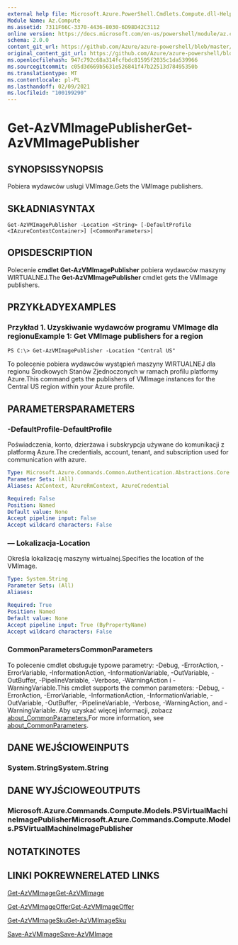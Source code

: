 ```yaml
---
external help file: Microsoft.Azure.PowerShell.Cmdlets.Compute.dll-Help.xml
Module Name: Az.Compute
ms.assetid: 7311F66C-3370-4436-8030-6D98D42C3112
online version: https://docs.microsoft.com/en-us/powershell/module/az.compute/get-azvmimagepublisher
schema: 2.0.0
content_git_url: https://github.com/Azure/azure-powershell/blob/master/src/Compute/Compute/help/Get-AzVMImagePublisher.md
original_content_git_url: https://github.com/Azure/azure-powershell/blob/master/src/Compute/Compute/help/Get-AzVMImagePublisher.md
ms.openlocfilehash: 947c792c68a314fcfbdc81595f2035c1da539966
ms.sourcegitcommit: c05d3d669b5631e526841f47b22513d78495350b
ms.translationtype: MT
ms.contentlocale: pl-PL
ms.lasthandoff: 02/09/2021
ms.locfileid: "100199290"
---
```

# <span data-ttu-id="110e1-101">Get-AzVMImagePublisher</span><span class="sxs-lookup"><span data-stu-id="110e1-101">Get-AzVMImagePublisher</span></span>

## <span data-ttu-id="110e1-102">SYNOPSIS</span><span class="sxs-lookup"><span data-stu-id="110e1-102">SYNOPSIS</span></span>
<span data-ttu-id="110e1-103">Pobiera wydawców usługi VMImage.</span><span class="sxs-lookup"><span data-stu-id="110e1-103">Gets the VMImage publishers.</span></span>

## <span data-ttu-id="110e1-104">SKŁADNIA</span><span class="sxs-lookup"><span data-stu-id="110e1-104">SYNTAX</span></span>

```
Get-AzVMImagePublisher -Location <String> [-DefaultProfile <IAzureContextContainer>] [<CommonParameters>]
```

## <span data-ttu-id="110e1-105">OPIS</span><span class="sxs-lookup"><span data-stu-id="110e1-105">DESCRIPTION</span></span>
<span data-ttu-id="110e1-106">Polecenie **cmdlet Get-AzVMImagePublisher** pobiera wydawców maszyny WIRTUALNEJ.</span><span class="sxs-lookup"><span data-stu-id="110e1-106">The **Get-AzVMImagePublisher** cmdlet gets the VMImage publishers.</span></span>

## <span data-ttu-id="110e1-107">PRZYKŁADY</span><span class="sxs-lookup"><span data-stu-id="110e1-107">EXAMPLES</span></span>

### <span data-ttu-id="110e1-108">Przykład 1. Uzyskiwanie wydawców programu VMImage dla regionu</span><span class="sxs-lookup"><span data-stu-id="110e1-108">Example 1: Get VMImage publishers for a region</span></span>
```
PS C:\> Get-AzVMImagePublisher -Location "Central US"
```

<span data-ttu-id="110e1-109">To polecenie pobiera wydawców wystąpień maszyny WIRTUALNEJ dla regionu Środkowych Stanów Zjednoczonych w ramach profilu platformy Azure.</span><span class="sxs-lookup"><span data-stu-id="110e1-109">This command gets the publishers of VMImage instances for the Central US region within your Azure profile.</span></span>

## <span data-ttu-id="110e1-110">PARAMETERS</span><span class="sxs-lookup"><span data-stu-id="110e1-110">PARAMETERS</span></span>

### <span data-ttu-id="110e1-111">-DefaultProfile</span><span class="sxs-lookup"><span data-stu-id="110e1-111">-DefaultProfile</span></span>
<span data-ttu-id="110e1-112">Poświadczenia, konto, dzierżawa i subskrypcja używane do komunikacji z platformą Azure.</span><span class="sxs-lookup"><span data-stu-id="110e1-112">The credentials, account, tenant, and subscription used for communication with azure.</span></span>

```yaml
Type: Microsoft.Azure.Commands.Common.Authentication.Abstractions.Core.IAzureContextContainer
Parameter Sets: (All)
Aliases: AzContext, AzureRmContext, AzureCredential

Required: False
Position: Named
Default value: None
Accept pipeline input: False
Accept wildcard characters: False
```

### <span data-ttu-id="110e1-113">— Lokalizacja</span><span class="sxs-lookup"><span data-stu-id="110e1-113">-Location</span></span>
<span data-ttu-id="110e1-114">Określa lokalizację maszyny wirtualnej.</span><span class="sxs-lookup"><span data-stu-id="110e1-114">Specifies the location of the VMImage.</span></span>

```yaml
Type: System.String
Parameter Sets: (All)
Aliases:

Required: True
Position: Named
Default value: None
Accept pipeline input: True (ByPropertyName)
Accept wildcard characters: False
```

### <span data-ttu-id="110e1-115">CommonParameters</span><span class="sxs-lookup"><span data-stu-id="110e1-115">CommonParameters</span></span>
<span data-ttu-id="110e1-116">To polecenie cmdlet obsługuje typowe parametry: -Debug, -ErrorAction, -ErrorVariable, -InformationAction, -InformationVariable, -OutVariable, -OutBuffer, -PipelineVariable, -Verbose, -WarningAction i -WarningVariable.</span><span class="sxs-lookup"><span data-stu-id="110e1-116">This cmdlet supports the common parameters: -Debug, -ErrorAction, -ErrorVariable, -InformationAction, -InformationVariable, -OutVariable, -OutBuffer, -PipelineVariable, -Verbose, -WarningAction, and -WarningVariable.</span></span> <span data-ttu-id="110e1-117">Aby uzyskać więcej informacji, zobacz [about_CommonParameters.](http://go.microsoft.com/fwlink/?LinkID=113216)</span><span class="sxs-lookup"><span data-stu-id="110e1-117">For more information, see [about_CommonParameters](http://go.microsoft.com/fwlink/?LinkID=113216).</span></span>

## <span data-ttu-id="110e1-118">DANE WEJŚCIOWE</span><span class="sxs-lookup"><span data-stu-id="110e1-118">INPUTS</span></span>

### <span data-ttu-id="110e1-119">System.String</span><span class="sxs-lookup"><span data-stu-id="110e1-119">System.String</span></span>

## <span data-ttu-id="110e1-120">DANE WYJŚCIOWE</span><span class="sxs-lookup"><span data-stu-id="110e1-120">OUTPUTS</span></span>

### <span data-ttu-id="110e1-121">Microsoft.Azure.Commands.Compute.Models.PSVirtualMachineImagePublisher</span><span class="sxs-lookup"><span data-stu-id="110e1-121">Microsoft.Azure.Commands.Compute.Models.PSVirtualMachineImagePublisher</span></span>

## <span data-ttu-id="110e1-122">NOTATKI</span><span class="sxs-lookup"><span data-stu-id="110e1-122">NOTES</span></span>

## <span data-ttu-id="110e1-123">LINKI POKREWNE</span><span class="sxs-lookup"><span data-stu-id="110e1-123">RELATED LINKS</span></span>

[<span data-ttu-id="110e1-124">Get-AzVMImage</span><span class="sxs-lookup"><span data-stu-id="110e1-124">Get-AzVMImage</span></span>](./Get-AzVMImage.md)

[<span data-ttu-id="110e1-125">Get-AzVMImageOffer</span><span class="sxs-lookup"><span data-stu-id="110e1-125">Get-AzVMImageOffer</span></span>](./Get-AzVMImageOffer.md)

[<span data-ttu-id="110e1-126">Get-AzVMImageSku</span><span class="sxs-lookup"><span data-stu-id="110e1-126">Get-AzVMImageSku</span></span>](./Get-AzVMImageSku.md)

[<span data-ttu-id="110e1-127">Save-AzVMImage</span><span class="sxs-lookup"><span data-stu-id="110e1-127">Save-AzVMImage</span></span>](./Save-AzVMImage.md)


